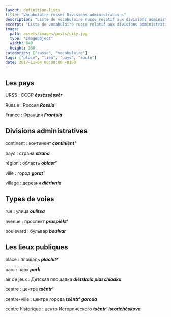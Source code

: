 ```yaml
---
layout: definition-lists
title: "Vocabulaire russe: Divisions administratives"
description: "Liste de vocabulaire russe relatif aux divisions administratives et lieux publiques."
excerpt: "Liste de vocabulaire russe relatif aux divisions administratives et lieux publiques."
image:
  path: assets/images/posts/city.jpg
  type: "ImageObject"
  width: 640
  height: 360
categories: ["russe", "vocabulaire"]
tags: ["place", "lieu", "pays", "route"]
date: 2017-11-04 00:00:00 +0100
---
```


## Les pays

URSS
: СССР
*__èssèssèssèr__*

Russie
: Россия
*__Rossia__*

Françe
: Франция
*__Frantsia__*


## Divisions administratives

continent
: континент
*__continiènt'__*

pays
: страна
*__strana__*

région
: область
*__oblastʸ__*

ville
: город
*__gorat'__*

village
: деревня
*__diérivnia__*


## Types de voies

rue
: улица
*__oulitsa__*

avenue
: проспект
*__praspièkt'__*

boulevard
: бульвар
*__boulvar__*


## Les lieux publiques

place
: площадь
*__plachitʸ__*

parc
: парк
*__park__*

air de jeux
: Детская площадка
*__diètskaïa plaschiadka__*

centre
: центре
*__tsèntr'__*

centre-ville
: центре города
*__tsèntr' goroda__*

centre historique
: центр Исторического
*__tsèntr' istorichèskova__*
